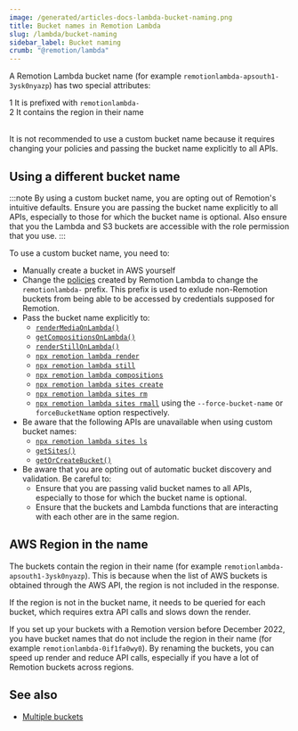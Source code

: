 ```yaml
---
image: /generated/articles-docs-lambda-bucket-naming.png
title: Bucket names in Remotion Lambda
slug: /lambda/bucket-naming
sidebar_label: Bucket naming
crumb: "@remotion/lambda"
---
```


A Remotion Lambda bucket name (for example `remotionlambda-apsouth1-3ysk0nyazp`) has two special attributes:

<Step>1</Step> It is prefixed with <code>remotionlambda-</code><br/>
<Step>2</Step> It contains the region in their name <br/><br/>

It is not recommended to use a custom bucket name because it requires changing your policies and passing the bucket name explicitly to all APIs.

## Using a different bucket name

:::note
By using a custom bucket name, you are opting out of Remotion's intuitive defaults. Ensure you are passing the bucket name explicitly to all APIs, especially to those for which the bucket name is optional. Also ensure that you the Lambda and S3 buckets are accessible with the role permission that you use.
:::

To use a custom bucket name, you need to:

- Manually create a bucket in AWS yourself
- Change the [policies](/docs/lambda/permissions) created by Remotion Lambda to change the `remotionlambda-` prefix. This prefix is used to exlude non-Remotion buckets from being able to be accessed by credentials supposed for Remotion.
- Pass the bucket name explicitly to:
  - [`renderMediaOnLambda()`](/docs/lambda/rendermediaonlambda)
  - [`getCompositionsOnLambda()`](/docs/lambda/getcompositionsonlambda)
  - [`renderStillOnLambda()`](/docs/lambda/renderstillonlambda)
  - [`npx remotion lambda render`](/docs/lambda/cli/render)
  - [`npx remotion lambda still`](/docs/lambda/cli/render)
  - [`npx remotion lambda compositions`](/docs/lambda/cli/render)
  - [`npx remotion lambda sites create`](/docs/lambda/cli/sites#create)
  - [`npx remotion lambda sites rm`](/docs/lambda/cli/sites#rm)
  - [`npx remotion lambda sites rmall`](/docs/lambda/cli/sites#rmall)
    using the `--force-bucket-name` or `forceBucketName` option respectively.
- Be aware that the following APIs are unavailable when using custom bucket names:
  - [`npx remotion lambda sites ls`](/docs/lambda/cli/sites#ls)
  - [`getSites()`](/docs/lambda/getsites)
  - [`getOrCreateBucket()`](/docs/lambda/getorcreatebucket)
- Be aware that you are opting out of automatic bucket discovery and validation. Be careful to:
  - Ensure that you are passing valid bucket names to all APIs, especially to those for which the bucket name is optional.
  - Ensure that the buckets and Lambda functions that are interacting with each other are in the same region.

## AWS Region in the name

The buckets contain the region in their name (for example `remotionlambda-apsouth1-3ysk0nyazp`). This is because when the list of AWS buckets is obtained through the AWS API, the region is not included in the response.

If the region is not in the bucket name, it needs to be queried for each bucket, which requires extra API calls and slows down the render.

If you set up your buckets with a Remotion version before December 2022, you have bucket names that do not include the region in their name (for example `remotionlambda-0if1fa0wy0`). By renaming the buckets, you can speed up render and reduce API calls, especially if you have a lot of Remotion buckets across regions.

## See also

- [Multiple buckets](/docs/lambda/multiple-buckets)
